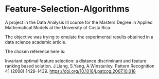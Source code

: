 # Feature-Selection-Algorithms

A project in the Data Analysis III course for the Masters Degree in Applied Mathematical Models at the University of Costa Rica

The objective was trying to emulate the experimental results obtained in a data science academic article.

The chosen reference here is:

Invariant optimal feature selection: a distance discriminant and feature ranking based solution.
J.Liang, S.Yang, A.Winstanley. Pattern Recognition 41 (2008) 1429–1439. <https://doi.org/10.1016/j.patcog.2007.10.018>

